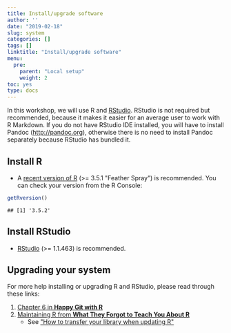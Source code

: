 ```yaml
---
title: Install/upgrade software
author: ''
date: "2019-02-18"
slug: system
categories: []
tags: []
linktitle: "Install/upgrade software"
menu:
  pre:
    parent: "Local setup"
    weight: 2
toc: yes
type: docs
---
```


In this workshop, we will use R and [RStudio](https://www.rstudio.com/products/rstudio/). RStudio is not required but recommended, because it makes it easier for an average user to work with R Markdown. If you do not have RStudio IDE installed, you will have to install Pandoc (http://pandoc.org), otherwise there is no need to install Pandoc separately because RStudio has bundled it. 

## Install R

* A [recent version of R](https://cran.rstudio.com/) (>= 3.5.1 "Feather Spray") is recommended. You can check your version from the R Console:


```r
getRversion()
```

```
## [1] '3.5.2'
```


## Install RStudio

* [RStudio](https://www.rstudio.com/products/rstudio/download/#download) (>= 1.1.463)  is recommended.


## Upgrading your system

For more help installing or upgrading R and RStudio, please read through these links:

1. [Chapter 6 in **Happy Git with R**](http://happygitwithr.com/install-r-rstudio.html)
1. [Maintaining R from **What They Forgot to Teach You About R**](https://whattheyforgot.org/maintaining-r.html)
    - See ["How to transfer your library when updating R"](https://whattheyforgot.org/maintaining-r.html#how-to-transfer-your-library-when-updating-r)
